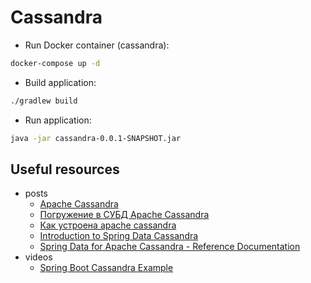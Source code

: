 # Cassandra

* Run Docker container (cassandra):

```sh
docker-compose up -d
```

* Build application:

```sh
./gradlew build
```

* Run application:
```sh
java -jar cassandra-0.0.1-SNAPSHOT.jar
```

## Useful resources
* posts
    * [Apache Cassandra](https://ru.bmstu.wiki/Apache_Cassandra)
    * [Погружение в СУБД Apache Cassandra](https://www.ibm.com/developerworks/ru/library/os-apache-cassandra)
    * [Как устроена apache cassandra](https://habr.com/ru/post/155115)
    * [Introduction to Spring Data Cassandra](https://www.baeldung.com/spring-data-cassandra-tutorial)
    * [Spring Data for Apache Cassandra - Reference Documentation](https://docs.spring.io/spring-data/cassandra/docs/current/reference/html)
* videos
    * [Spring Boot Cassandra Example](https://www.youtube.com/watch?v=MeK8pFj1bk4)